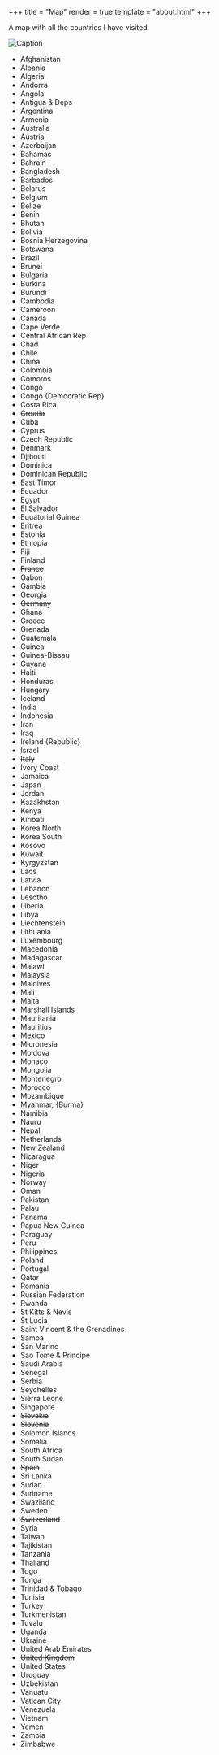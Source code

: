 
+++
title = "Map"
render = true
template = "about.html"
+++

A map with all the countries I have visited

![Caption](./FinalMap.svg)

- Afghanistan
- Albania
- Algeria
- Andorra
- Angola
- Antigua & Deps
- Argentina
- Armenia
- Australia
- ~~Austria~~
- Azerbaijan
- Bahamas
- Bahrain
- Bangladesh
- Barbados
- Belarus
- Belgium
- Belize
- Benin
- Bhutan
- Bolivia
- Bosnia Herzegovina
- Botswana
- Brazil
- Brunei
- Bulgaria
- Burkina
- Burundi
- Cambodia
- Cameroon
- Canada
- Cape Verde
- Central African Rep
- Chad
- Chile
- China
- Colombia
- Comoros
- Congo
- Congo {Democratic Rep}
- Costa Rica
- ~~Croatia~~
- Cuba
- Cyprus
- Czech Republic
- Denmark
- Djibouti
- Dominica
- Dominican Republic
- East Timor
- Ecuador
- Egypt
- El Salvador
- Equatorial Guinea
- Eritrea
- Estonia
- Ethiopia
- Fiji
- Finland
- ~~France~~
- Gabon
- Gambia
- Georgia
- ~~Germany~~
- Ghana
- Greece
- Grenada
- Guatemala
- Guinea
- Guinea-Bissau
- Guyana
- Haiti
- Honduras
- ~~Hungary~~
- Iceland
- India
- Indonesia
- Iran
- Iraq
- Ireland {Republic}
- Israel
- ~~Italy~~
- Ivory Coast
- Jamaica
- Japan
- Jordan
- Kazakhstan
- Kenya
- Kiribati
- Korea North
- Korea South
- Kosovo
- Kuwait
- Kyrgyzstan
- Laos
- Latvia
- Lebanon
- Lesotho
- Liberia
- Libya
- Liechtenstein
- Lithuania
- Luxembourg
- Macedonia
- Madagascar
- Malawi
- Malaysia
- Maldives
- Mali
- Malta
- Marshall Islands
- Mauritania
- Mauritius
- Mexico
- Micronesia
- Moldova
- Monaco
- Mongolia
- Montenegro
- Morocco
- Mozambique
- Myanmar, {Burma}
- Namibia
- Nauru
- Nepal
- Netherlands
- New Zealand
- Nicaragua
- Niger
- Nigeria
- Norway
- Oman
- Pakistan
- Palau
- Panama
- Papua New Guinea
- Paraguay
- Peru
- Philippines
- Poland
- Portugal
- Qatar
- Romania
- Russian Federation
- Rwanda
- St Kitts & Nevis
- St Lucia
- Saint Vincent & the Grenadines
- Samoa
- San Marino
- Sao Tome & Principe
- Saudi Arabia
- Senegal
- Serbia
- Seychelles
- Sierra Leone
- Singapore
- ~~Slovakia~~
- ~~Slovenia~~
- Solomon Islands
- Somalia
- South Africa
- South Sudan
- ~~Spain~~
- Sri Lanka
- Sudan
- Suriname
- Swaziland
- Sweden
- ~~Switzerland~~
- Syria
- Taiwan
- Tajikistan
- Tanzania
- Thailand
- Togo
- Tonga
- Trinidad & Tobago
- Tunisia
- Turkey
- Turkmenistan
- Tuvalu
- Uganda
- Ukraine
- United Arab Emirates
- ~~United Kingdom~~
- United States
- Uruguay
- Uzbekistan
- Vanuatu
- Vatican City
- Venezuela
- Vietnam
- Yemen
- Zambia
- Zimbabwe
